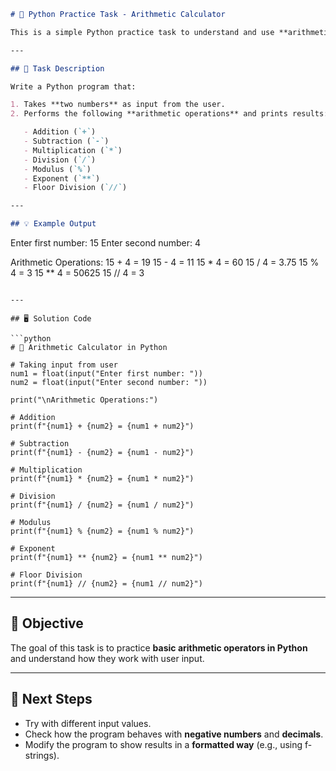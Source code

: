 
```markdown
# 🔢 Python Practice Task - Arithmetic Calculator

This is a simple Python practice task to understand and use **arithmetic operators**.

---

## 📝 Task Description

Write a Python program that:

1. Takes **two numbers** as input from the user.
2. Performs the following **arithmetic operations** and prints results:

   - Addition (`+`)
   - Subtraction (`-`)
   - Multiplication (`*`)
   - Division (`/`)
   - Modulus (`%`)
   - Exponent (`**`)
   - Floor Division (`//`)

---

## 💡 Example Output

```

Enter first number: 15
Enter second number: 4

Arithmetic Operations:
15 + 4 = 19
15 - 4 = 11
15 \* 4 = 60
15 / 4 = 3.75
15 % 4 = 3
15 \*\* 4 = 50625
15 // 4 = 3

````

---

## 🖥️ Solution Code

```python
# 🔢 Arithmetic Calculator in Python

# Taking input from user
num1 = float(input("Enter first number: "))
num2 = float(input("Enter second number: "))

print("\nArithmetic Operations:")

# Addition
print(f"{num1} + {num2} = {num1 + num2}")

# Subtraction
print(f"{num1} - {num2} = {num1 - num2}")

# Multiplication
print(f"{num1} * {num2} = {num1 * num2}")

# Division
print(f"{num1} / {num2} = {num1 / num2}")

# Modulus
print(f"{num1} % {num2} = {num1 % num2}")

# Exponent
print(f"{num1} ** {num2} = {num1 ** num2}")

# Floor Division
print(f"{num1} // {num2} = {num1 // num2}")
````

---

## 🎯 Objective

The goal of this task is to practice **basic arithmetic operators in Python** and understand how they work with user input.

---

## 🚀 Next Steps

* Try with different input values.
* Check how the program behaves with **negative numbers** and **decimals**.
* Modify the program to show results in a **formatted way** (e.g., using f-strings).

